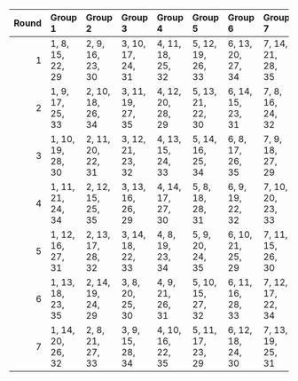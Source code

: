 |   Round | Group 1           | Group 2           | Group 3           | Group 4           | Group 5           | Group 6           | Group 7           |
|--------:|:------------------|:------------------|:------------------|:------------------|:------------------|:------------------|:------------------|
|       1 | 1, 8, 15, 22, 29  | 2, 9, 16, 23, 30  | 3, 10, 17, 24, 31 | 4, 11, 18, 25, 32 | 5, 12, 19, 26, 33 | 6, 13, 20, 27, 34 | 7, 14, 21, 28, 35 |
|       2 | 1, 9, 17, 25, 33  | 2, 10, 18, 26, 34 | 3, 11, 19, 27, 35 | 4, 12, 20, 28, 29 | 5, 13, 21, 22, 30 | 6, 14, 15, 23, 31 | 7, 8, 16, 24, 32  |
|       3 | 1, 10, 19, 28, 30 | 2, 11, 20, 22, 31 | 3, 12, 21, 23, 32 | 4, 13, 15, 24, 33 | 5, 14, 16, 25, 34 | 6, 8, 17, 26, 35  | 7, 9, 18, 27, 29  |
|       4 | 1, 11, 21, 24, 34 | 2, 12, 15, 25, 35 | 3, 13, 16, 26, 29 | 4, 14, 17, 27, 30 | 5, 8, 18, 28, 31  | 6, 9, 19, 22, 32  | 7, 10, 20, 23, 33 |
|       5 | 1, 12, 16, 27, 31 | 2, 13, 17, 28, 32 | 3, 14, 18, 22, 33 | 4, 8, 19, 23, 34  | 5, 9, 20, 24, 35  | 6, 10, 21, 25, 29 | 7, 11, 15, 26, 30 |
|       6 | 1, 13, 18, 23, 35 | 2, 14, 19, 24, 29 | 3, 8, 20, 25, 30  | 4, 9, 21, 26, 31  | 5, 10, 15, 27, 32 | 6, 11, 16, 28, 33 | 7, 12, 17, 22, 34 |
|       7 | 1, 14, 20, 26, 32 | 2, 8, 21, 27, 33  | 3, 9, 15, 28, 34  | 4, 10, 16, 22, 35 | 5, 11, 17, 23, 29 | 6, 12, 18, 24, 30 | 7, 13, 19, 25, 31 |